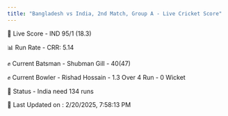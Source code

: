 ```yaml
---
title: "Bangladesh vs India, 2nd Match, Group A - Live Cricket Score"
---
```


🔴 Live Score - IND 95/1 (18.3)  

📊 Run Rate - CRR: 5.14  

✊ Current Batsman - Shubman Gill - 40(47)  

✊ Current Bowler - Rishad Hossain - 1.3 Over 4 Run - 0 Wicket  

📑 Status - India need 134 runs

📝 Last Updated on : 2/20/2025, 7:58:13 PM  

